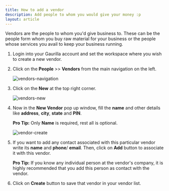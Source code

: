 ```yaml
---
title: How to add a vendor
description: Add people to whom you would give your money :p
layout: article
---
```

Vendors are the people to whom you'd give business to. These can be the people form whom you buy raw material for your business or the people whose services you avail to keep your business running.

1. Login into your Gaurilla account and set the workspace where you wish to create a new vendor.

2. Click on the **People** >> **Vendors** from the main navigation on the left.
	
	![vendors-navigation]()

3. Click on the **New** at the top right corner.

	![vendors-new]()

4. Now in the **New Vendor** pop up window, fill the **name** and other details like **address**, **city**, **state** and **PIN**.
	
	**Pro Tip:** Only **Name** is required, rest all is optional.

	![vendor-create]()

5. If you want to add any contact associated with this particular vendor write its **name** and **phone**/ **email**. Then, click on **Add** button to associate it with this vendor.
	
	**Pro Tip:** If you know any individual person at the vendor's company, it is highly recommended that you add this person as contact with the vendor.

6. Click on **Create** button to save that vendor in your vendor list.